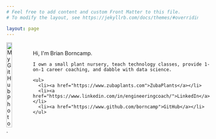 ```yaml
---
# Feel free to add content and custom Front Matter to this file.
# To modify the layout, see https://jekyllrb.com/docs/themes/#overriding-theme-defaults

layout: page
---
```

<div style="display: flex; align-items: center;">
  <img src="https://avatars.githubusercontent.com/u/2591581?v=4" alt="My GitHub Photo" width="30%" style="margin-right: 20px;" />
  <div>
    Hi, I'm Brian Borncamp. <br/>

    I own a small plant nursery, teach technology classes, provide 1-on-1 career coaching, and dabble with data science.  

    <ul>
      <li><a href="https://www.zubaplants.com">ZubaPlants</a></li>
      <li><a href="https://www.linkedin.com/in/engineeringcoach/">LinkedIn</a></li>
      <li><a href="https://www.github.com/borncamp">GitHub</a></li>
    </ul>
  </div>
</div>
.